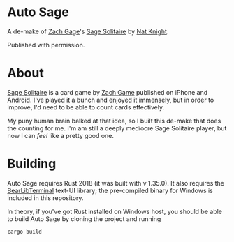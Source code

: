 # Auto Sage

A de-make of [Zach Gage][zg]'s [Sage Solitaire][sage] by [Nat Knight](https://twitter.com/scriptsimian).

Published with permission.

[sage]: http://sagesolitaire.com/
[zg]: https://twitter.com/helvetica/

# About

[Sage Solitaire][sage] is a card game by [Zach Game][zg] published on iPhone and Android. I've played it a bunch and enjoyed it immensely, but in order to improve, I'd need to be able to count cards effectively.

My puny human brain balked at that idea, so I built this de-make that does the counting for me. I'm am still a deeply mediocre Sage Solitaire player, but now I can *feel* like a pretty good one.

# Building

Auto Sage requires Rust 2018 (it was built with v 1.35.0). It also requires the [BearLibTerminal][blt] text-UI library; the pre-compiled binary for Windows is included in this repository.

[blt]: https://bitbucket.org/cfyzium/bearlibterminal/src/default/

In theory, if you've got Rust installed on Windows host, you should be able to build Auto Sage by cloning the project and running

    cargo build





